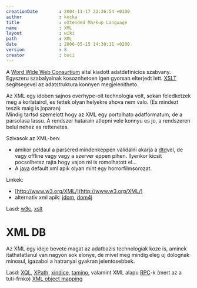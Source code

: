 ```yaml
---
creationDate        : 2004-11-17 22:36:54 +0100 
author              : kocka 
title               : eXtended Markup Language 
name                : XML 
layout              : wiki 
path                : XML 
date                : 2006-05-15 14:30:11 +0200 
version             : 8 
creator             : boci 
---
```

A [Word Wide Web Consurtium](http://www.w3.org) altal kiadott adatdefinicios szabvany. Egyszeru szabalyainak kosoznhetoen igen gyorsan elterjedt lett. [XSLT](XSLT.html) segitsegevel az adatstruktura konnyen megjelenitheto.

Az XML egy idoben sajnos overhype-olt technologia volt, sokan feledketzek meg a korlatairol, es tettek olyan helyekre ahova nem valo. (Es mindezt teszik maig is joparan)<br/>
Mindig tartsd szemelott hogy az XML egy portolhato adatformatum, de a parsolasa lassu. A rendszer hatarain atlepni vele konnyu es jo, a rendszeren belul nehez es rettenetes.

Szivasok az XML-ben: 

*   amikor peldaul a parsered mindenkeppen validalni akarja a [dtd](DTD.html)vel, de vagy offline vagy vagy a szerver eppen pihen. Ilyenkor kicsit pocsolhetsz rajta hogy vajon mi is romolhatott el... 
*   A [java](java.html) default xml apik olyan mint egy horrorfilmsorozat.


Linkek:

*   [http://www.w3.org/XML/](http://www.w3.org/XML/)
*   alternativ xml apik: [jdom](jdom.html), [dom4j](dom4j.html)

Lasd: [w3c](w3c.html), [xslt](XSLT.html)

# XML DB

Az XML egy ideje bevete magat az adatbazis technologiak koze is, aminek itathatatlanul van nagyon sok elonye, de mivel meg mindig eleg uj dolognak minosul, igazabol a hatranyai gyakran jelentosebbek.

Lasd: [XQL](xql.html), [XPath](XPath.html), [xindice](xindice.html), [tamino](tamino.html), valamint XML alapu [RPC](RPC.html)-k (mert az a tuti-frnko) [XML object mapping](XML%20object%20mapping.html)
